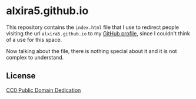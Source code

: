 # alxira5.github.io

This repository contains the `index.html` file that I use to redirect people
visiting the url `alxira5.github.io` to my
[GitHub profile](https://github.com/Alxira5), since I couldn't think of a use
for this space.

Now talking about the file, there is nothing special about it and it is not
complex to understand.

## License

[CC0 Public Domain Dedication](LICENSE)
